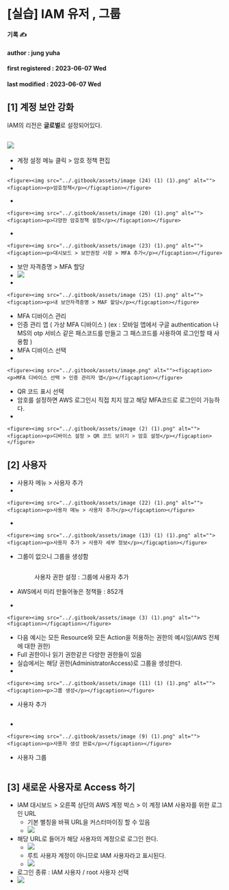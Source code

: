 # \[실습] IAM 유저 , 그룹



**기록 ✍️**

#### author : jung yuha

#### first registered : 2023-06-07 Wed

#### last modified : 2023-06-07 Wed

## \[1] 계정 보안 강화

IAM의 리전은 **글로벌**로 설정되어있다.

## ![](<../.gitbook/assets/image (1).png>)&#x20;

* 계정 설정 메뉴 클릭 > 암호 정책 편집&#x20;
*

    <figure><img src="../.gitbook/assets/image (24) (1) (1).png" alt=""><figcaption><p>암호정책</p></figcaption></figure>


*

    <figure><img src="../.gitbook/assets/image (20) (1).png" alt=""><figcaption><p>다양한 암호정책 설정</p></figcaption></figure>


*

    <figure><img src="../.gitbook/assets/image (23) (1).png" alt=""><figcaption><p>대시보드 > 보안권장 사항 > MFA 추가</p></figcaption></figure>


* 보안 자격증명 > MFA 할당
* ![](<../.gitbook/assets/image (21) (1).png>)
*

    <figure><img src="../.gitbook/assets/image (25) (1).png" alt=""><figcaption><p>내 보안자격증명 > MAF 할당</p></figcaption></figure>
* MFA 디바이스 관리&#x20;
* 인증 관리 앱 ( 가상 MFA 디바이스 ) (ex : 모바일 앱에서 구글 authentication 나 MS의 otp 서비스 같은 패스코드를 만들고 그 패스코드를 사용하여 로그인할 때 사용함 )
* MFA 디바이스 선택
*

    <figure><img src="../.gitbook/assets/image.png" alt=""><figcaption><p>MFA 디바이스 선택 > 인증 관리자 앱</p></figcaption></figure>


* QR 코드 표시 선택
* 암호를 설정하면 AWS 로그인시 직접 치지 않고 해당 MFA코드로 로그인이 가능하다.
*

    <figure><img src="../.gitbook/assets/image (2) (1).png" alt=""><figcaption><p>디바이스 설정 > QR 코드 보이기 > 암호 설정</p></figcaption></figure>



## \[2] 사용자

* 사용자 메뉴 > 사용자 추가
*

    <figure><img src="../.gitbook/assets/image (22) (1).png" alt=""><figcaption><p>사용자 메뉴 > 사용자 추가</p></figcaption></figure>


*

    <figure><img src="../.gitbook/assets/image (13) (1) (1).png" alt=""><figcaption><p>사용자 추가 > 사용자 세부 정보</p></figcaption></figure>


*   그룹이 없으니 그룹을 생성함

    <figure><img src="../.gitbook/assets/image (5) (1).png" alt=""><figcaption><p>사용자 권한 설정 : 그룹에 사용자 추가</p></figcaption></figure>


* AWS에서 미리 만들어놓은 정책들 : 852개
*

    <figure><img src="../.gitbook/assets/image (3) (1).png" alt=""><figcaption></figcaption></figure>
* 다음 예시는 모든 Resource와 모든 Action을 허용하는 권한의 예시임(AWS 전체에 대한 권한)
* Full 권한이나 읽기 권한같은 다양한 권한들이 있음
* 실습에서는 해당 권한(AdministratorAccess)로 그룹을 생성한다.
*

    <figure><img src="../.gitbook/assets/image (11) (1) (1).png" alt=""><figcaption><p>그룹 생성</p></figcaption></figure>


*   사용자 추가

    <figure><img src="../.gitbook/assets/image (18) (1).png" alt=""><figcaption></figcaption></figure>


*

    <figure><img src="../.gitbook/assets/image (9) (1).png" alt=""><figcaption><p>사용자 생성 완료</p></figcaption></figure>


*   사용자 그룹

    <figure><img src="../.gitbook/assets/image (6) (1) (1).png" alt=""><figcaption></figcaption></figure>

## \[3] 새로운 사용자로 Access 하기

* IAM 대시보드 > 오른쪽 상단의 AWS 계정 박스 > 이 계정 IAM 사용자를 위한 로그인 URL&#x20;
  * 기본 별칭을 바꿔 URL을 커스터마이징 할 수 있음
  * ![](<../.gitbook/assets/image (19) (1).png>)
* 해당 URL로 들어가 해당 사용자의 계정으로 로그인 한다.
  * ![](<../.gitbook/assets/image (12) (1) (1).png>)
  * 루트 사용자 계정이 아니므로 IAM 사용자라고 표시된다.
  * ![](<../.gitbook/assets/image (28) (1) (1).png>)
* 로그인 종류 : IAM 사용자 / root 사용자 선택
* ![](<../.gitbook/assets/image (26) (1).png>)

